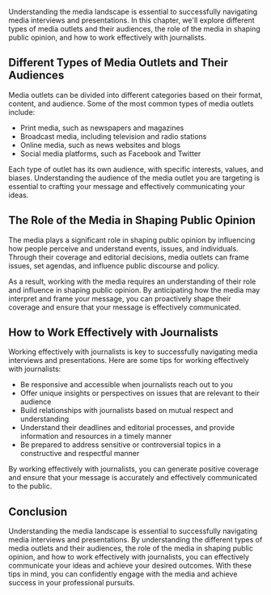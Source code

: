 
Understanding the media landscape is essential to successfully navigating media interviews and presentations. In this chapter, we'll explore different types of media outlets and their audiences, the role of the media in shaping public opinion, and how to work effectively with journalists.

Different Types of Media Outlets and Their Audiences
----------------------------------------------------

Media outlets can be divided into different categories based on their format, content, and audience. Some of the most common types of media outlets include:

* Print media, such as newspapers and magazines
* Broadcast media, including television and radio stations
* Online media, such as news websites and blogs
* Social media platforms, such as Facebook and Twitter

Each type of outlet has its own audience, with specific interests, values, and biases. Understanding the audience of the media outlet you are targeting is essential to crafting your message and effectively communicating your ideas.

The Role of the Media in Shaping Public Opinion
-----------------------------------------------

The media plays a significant role in shaping public opinion by influencing how people perceive and understand events, issues, and individuals. Through their coverage and editorial decisions, media outlets can frame issues, set agendas, and influence public discourse and policy.

As a result, working with the media requires an understanding of their role and influence in shaping public opinion. By anticipating how the media may interpret and frame your message, you can proactively shape their coverage and ensure that your message is effectively communicated.

How to Work Effectively with Journalists
----------------------------------------

Working effectively with journalists is key to successfully navigating media interviews and presentations. Here are some tips for working effectively with journalists:

* Be responsive and accessible when journalists reach out to you
* Offer unique insights or perspectives on issues that are relevant to their audience
* Build relationships with journalists based on mutual respect and understanding
* Understand their deadlines and editorial processes, and provide information and resources in a timely manner
* Be prepared to address sensitive or controversial topics in a constructive and respectful manner

By working effectively with journalists, you can generate positive coverage and ensure that your message is accurately and effectively communicated to the public.

Conclusion
----------

Understanding the media landscape is essential to successfully navigating media interviews and presentations. By understanding the different types of media outlets and their audiences, the role of the media in shaping public opinion, and how to work effectively with journalists, you can effectively communicate your ideas and achieve your desired outcomes. With these tips in mind, you can confidently engage with the media and achieve success in your professional pursuits.
